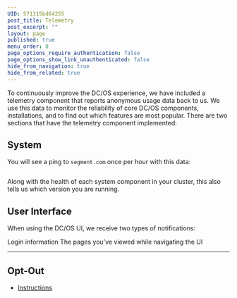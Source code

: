 ```yaml
---
UID: 571315bd64255
post_title: Telemetry
post_excerpt: ""
layout: page
published: true
menu_order: 0
page_options_require_authentication: false
page_options_show_link_unauthenticated: false
hide_from_navigation: true
hide_from_related: true
---
```

To continuously improve the DC/OS experience, we have included a telemetry component that reports anonymous usage data back to us. We use this data to monitor the reliability of core DC/OS components, installations, and to find out which features are most popular. There are two sections that have the telemetry component implemented:

## System

You will see a ping to `segment.com` once per hour with this data:

~~~ { "clusterId": "71159751-c28a-4a23-a279-d36ffc2fff40n", "environmentVersion": "1.7-dev", "health-unit-dcos-adminrouter-reload-service-total": 1, "health-unit-dcos-adminrouter-reload-service-unhealthy": 0, "health-unit-dcos-adminrouter-reload-timer-total": 1, "health-unit-dcos-adminrouter-reload-timer-unhealthy": 0, "health-unit-dcos-adminrouter-service-total": 1, "health-unit-dcos-adminrouter-service-unhealthy": 0, "health-unit-dcos-cluster-id-service-total": 1, "health-unit-dcos-cluster-id-service-unhealthy": 0, "health-unit-dcos-cosmos-service-total": 1, "health-unit-dcos-cosmos-service-unhealthy": 0, "health-unit-dcos-ddt-service-total": 3, "health-unit-dcos-ddt-service-unhealthy": 0, "health-unit-dcos-epmd-service-total": 3, "health-unit-dcos-epmd-service-unhealthy": 0, "health-unit-dcos-exhibitor-service-total": 1, "health-unit-dcos-exhibitor-service-unhealthy": 0, "health-unit-dcos-gen-resolvconf-service-total": 3, "health-unit-dcos-gen-resolvconf-service-unhealthy": 0, "health-unit-dcos-gen-resolvconf-timer-total": 3, "health-unit-dcos-gen-resolvconf-timer-unhealthy": 0, "health-unit-dcos-history-service-service-total": 1, "health-unit-dcos-history-service-service-unhealthy": 0, "health-unit-dcos-keepalived-service-total": 1, "health-unit-dcos-keepalived-service-unhealthy": 0, "health-unit-dcos-logrotate-service-total": 3, "health-unit-dcos-logrotate-service-unhealthy": 0, "health-unit-dcos-logrotate-timer-total": 3, "health-unit-dcos-logrotate-timer-unhealthy": 0, "health-unit-dcos-marathon-service-total": 1, "health-unit-dcos-marathon-service-unhealthy": 0, "health-unit-dcos-mesos-dns-service-total": 1, "health-unit-dcos-mesos-dns-service-unhealthy": 0, "health-unit-dcos-mesos-master-service-total": 1, "health-unit-dcos-mesos-master-service-unhealthy": 0, "health-unit-dcos-mesos-slave-public-service-total": 1, "health-unit-dcos-mesos-slave-public-service-unhealthy": 0, "health-unit-dcos-mesos-slave-service-total": 1, "health-unit-dcos-mesos-slave-service-unhealthy": 0, "health-unit-dcos-minuteman-service-total": 3, "health-unit-dcos-minuteman-service-unhealthy": 0, "health-unit-dcos-oauth-service-total": 1, "health-unit-dcos-oauth-service-unhealthy": 0, "health-unit-dcos-rexray-service-total": 2, "health-unit-dcos-rexray-service-unhealthy": 0, "health-unit-dcos-signal-service-total": 1, "health-unit-dcos-signal-service-unhealthy": 0, "health-unit-dcos-signal-timer-total": 3, "health-unit-dcos-signal-timer-unhealthy": 0, "health-unit-dcos-spartan-service-total": 3, "health-unit-dcos-spartan-service-unhealthy": 0, "health-unit-dcos-spartan-watchdog-service-total": 3, "health-unit-dcos-spartan-watchdog-service-unhealthy": 0, "health-unit-dcos-spartan-watchdog-timer-total": 3, "health-unit-dcos-spartan-watchdog-timer-unhealthy": 0, "health-unit-dcos-vol-discovery-priv-agent-service-total": 1, "health-unit-dcos-vol-discovery-priv-agent-service-unhealthy": 0, "health-unit-dcos-vol-discovery-pub-agent-service-total": 1, "health-unit-dcos-vol-discovery-pub-agent-service-unhealthy": 0, "provider": "aws", "source": "cluster", "variant": "open" }

~~~

Along with the health of each system component in your cluster, this also tells us which version you are running.

## User Interface

When using the DC/OS UI, we receive two types of notifications:

Login information The pages you’ve viewed while navigating the UI

* * *

## Opt-Out

*   [Instructions][1]

 [1]: /administration/opt-out/